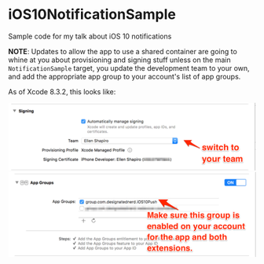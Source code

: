 # iOS10NotificationSample
Sample code for my talk about iOS 10 notifications 

**NOTE**: Updates to allow the app to use a shared container are going to whine at you about provisioning and signing stuff unless on the main `NotificationSample` target, you update the development team to your own, and add the appropriate app group to your account's list of app groups. 

As of Xcode 8.3.2, this looks like: 

![](lol_signing.png)
![](app_group.png)